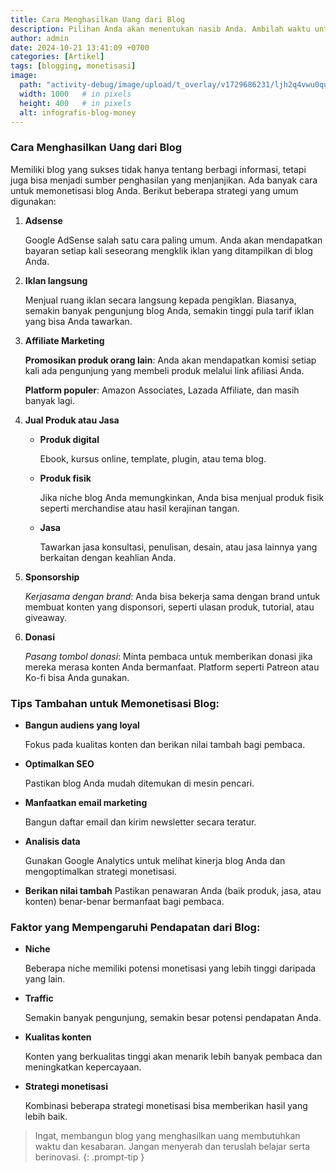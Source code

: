 ```yaml
---
title: Cara Menghasilkan Uang dari Blog
description: Pilihan Anda akan menentukan nasib Anda. Ambilah waktu untuk menentukan pilihan yang benar.
author: admin
date: 2024-10-21 13:41:09 +0700
categories: [Artikel]
tags: [blogging, monetisasi]
image:
  path: "activity-debug/image/upload/t_overlay/v1729686231/ljh2q4vwu0quixivkh5n.jpg"
  width: 1000   # in pixels
  height: 400   # in pixels
  alt: infografis-blog-money
---
```


### Cara Menghasilkan Uang dari Blog

Memiliki blog yang sukses tidak hanya tentang berbagi informasi, tetapi juga bisa menjadi sumber penghasilan yang menjanjikan. Ada banyak cara untuk memonetisasi blog Anda. Berikut beberapa strategi yang umum digunakan:

1. **Adsense**

   Google AdSense salah satu cara paling umum. Anda akan mendapatkan bayaran setiap kali seseorang mengklik iklan yang ditampilkan di blog Anda.

2. **Iklan langsung**
    
   Menjual ruang iklan secara langsung kepada pengiklan. Biasanya, semakin banyak pengunjung blog Anda, semakin tinggi pula tarif iklan yang bisa Anda tawarkan.

3. **Affiliate Marketing**

   **Promosikan produk orang lain**: Anda akan mendapatkan komisi setiap kali ada pengunjung yang membeli produk melalui link afiliasi Anda.

   **Platform populer**: Amazon Associates, Lazada Affiliate, dan masih banyak lagi.

4. **Jual Produk atau Jasa**
   
   - **Produk digital** 

      Ebook, kursus online, template, plugin, atau tema blog.
   
   - **Produk fisik**
   
      Jika niche blog Anda memungkinkan, Anda bisa menjual produk fisik seperti merchandise atau hasil kerajinan tangan.
   
   - **Jasa** 
 
      Tawarkan jasa konsultasi, penulisan, desain, atau jasa lainnya yang berkaitan dengan keahlian Anda.

5. **Sponsorship**

   _Kerjasama dengan brand_: Anda bisa bekerja sama dengan brand untuk membuat konten yang disponsori, seperti ulasan produk, tutorial, atau giveaway.

6. **Donasi**
   
   _Pasang tombol donasi_: Minta pembaca untuk memberikan donasi jika mereka merasa konten Anda bermanfaat. Platform seperti Patreon atau Ko-fi bisa Anda gunakan.

### Tips Tambahan untuk Memonetisasi Blog:
- **Bangun audiens yang loyal**

  Fokus pada kualitas konten dan berikan nilai tambah bagi pembaca.

- **Optimalkan SEO** 

  Pastikan blog Anda mudah ditemukan di mesin pencari.

- **Manfaatkan email marketing** 

  Bangun daftar email dan kirim newsletter secara teratur.

- **Analisis data**

  Gunakan Google Analytics untuk melihat kinerja blog Anda dan mengoptimalkan strategi monetisasi.

- **Berikan nilai tambah** 
  Pastikan penawaran Anda (baik produk, jasa, atau konten) benar-benar bermanfaat bagi pembaca.


### Faktor yang Mempengaruhi Pendapatan dari Blog:

- **Niche** 

  Beberapa niche memiliki potensi monetisasi yang lebih tinggi daripada yang lain.

- **Traffic** 

  Semakin banyak pengunjung, semakin besar potensi pendapatan Anda.

- **Kualitas konten** 

  Konten yang berkualitas tinggi akan menarik lebih banyak pembaca dan meningkatkan kepercayaan.

- **Strategi monetisasi** 

  Kombinasi beberapa strategi monetisasi bisa memberikan hasil yang lebih baik.

> Ingat, membangun blog yang menghasilkan uang membutuhkan waktu dan kesabaran. Jangan menyerah dan teruslah belajar serta berinovasi.
{: .prompt-tip }